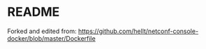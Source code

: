 # README
Forked and edited from:
https://github.com/hellt/netconf-console-docker/blob/master/Dockerfile


